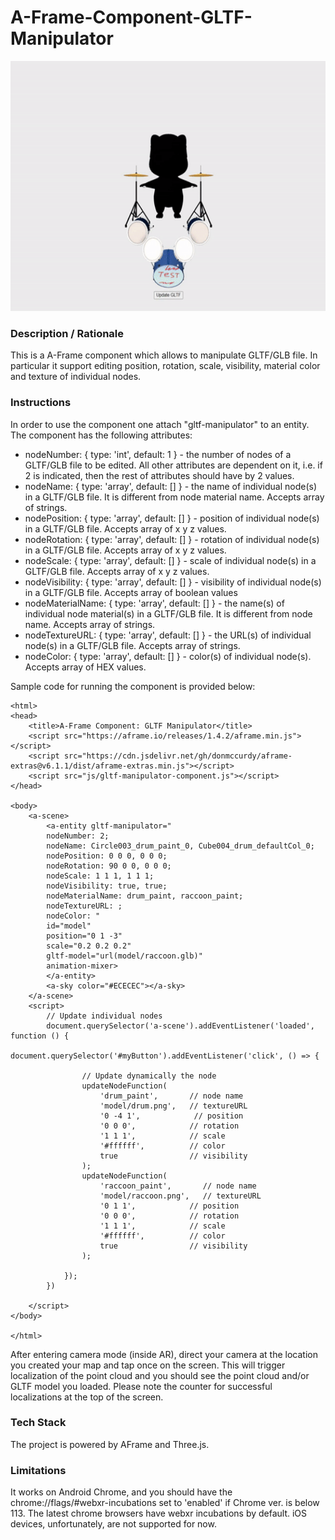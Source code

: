 # A-Frame-Component-GLTF-Manipulator
<img src="img/screenshot.gif" title="Video screen capture" alt="Video screen capture" height="400">



### **Description / Rationale**
This is a A-Frame component which allows to manipulate GLTF/GLB file. In particular it support editing position, rotation, scale, visibility, material color and texture of individual nodes.  

### **Instructions**

In order to use the component one attach "gltf-manipulator" to an entity. The component has the following attributes: 
* nodeNumber: { type: 'int', default: 1 } - the number of nodes of a GLTF/GLB file to be edited. All other attributes are dependent on it, i.e. if 2 is indicated, then the rest of attributes should have by 2 values.   
* nodeName: { type: 'array', default: [] } - the name of individual node(s) in a GLTF/GLB file. It is different from node material name. Accepts array of strings.  
* nodePosition: { type: 'array', default: [] } - position of individual node(s) in a GLTF/GLB file. Accepts array of x y z values.
* nodeRotation: { type: 'array', default: [] } - rotation of individual node(s) in a GLTF/GLB file. Accepts array of x y z values.
* nodeScale: { type: 'array', default: [] } - scale of individual node(s) in a GLTF/GLB file. Accepts array of x y z values.
* nodeVisibility: { type: 'array', default: [] } - visibility of individual node(s) in a GLTF/GLB file. Accepts array of boolean values
* nodeMaterialName: { type: 'array', default: [] } - the name(s) of individual node material(s) in a GLTF/GLB file. It is different from node name. Accepts array of strings.
* nodeTextureURL: { type: 'array', default: [] } - the URL(s) of individual node(s) in a GLTF/GLB file. Accepts array of strings.
* nodeColor: { type: 'array', default: [] } - color(s) of individual node(s). Accepts array of HEX values.

Sample code for running the component is provided below:
```
<html>
<head>
    <title>A-Frame Component: GLTF Manipulator</title>
    <script src="https://aframe.io/releases/1.4.2/aframe.min.js"></script>
    <script src="https://cdn.jsdelivr.net/gh/donmccurdy/aframe-extras@v6.1.1/dist/aframe-extras.min.js"></script>
    <script src="js/gltf-manipulator-component.js"></script>
</head>

<body>
    <a-scene>
        <a-entity gltf-manipulator="
        nodeNumber: 2;
        nodeName: Circle003_drum_paint_0, Cube004_drum_defaultCol_0; 
        nodePosition: 0 0 0, 0 0 0;
        nodeRotation: 90 0 0, 0 0 0;
        nodeScale: 1 1 1, 1 1 1;
        nodeVisibility: true, true;
        nodeMaterialName: drum_paint, raccoon_paint; 
        nodeTextureURL: ;
        nodeColor: " 
        id="model" 
        position="0 1 -3" 
        scale="0.2 0.2 0.2" 
        gltf-model="url(model/raccoon.glb)"
        animation-mixer>
        </a-entity>
        <a-sky color="#ECECEC"></a-sky>
    </a-scene>
    <script>
        // Update individual nodes
        document.querySelector('a-scene').addEventListener('loaded', function () {
            document.querySelector('#myButton').addEventListener('click', () => {
                
                // Update dynamically the node 
                updateNodeFunction(
                    'drum_paint',       // node name
                    'model/drum.png',   // textureURL
                    '0 -4 1',            // position
                    '0 0 0',            // rotation
                    '1 1 1',            // scale
                    '#ffffff',          // color
                    true                // visibility
                );
                updateNodeFunction(
                    'raccoon_paint',       // node name
                    'model/raccoon.png',   // textureURL
                    '0 1 1',            // position
                    '0 0 0',            // rotation
                    '1 1 1',            // scale
                    '#ffffff',          // color
                    true                // visibility
                );
            
            });
        })

    </script>
</body>

</html>
```
After entering camera mode (inside AR), direct your camera at the location you created your map and tap once on the screen. This will trigger localization of the point cloud and you should see the point cloud and/or GLTF model you loaded. Please note the counter for successful localizations at the top of the screen.  

### **Tech Stack**
The project is powered by AFrame and Three.js. 

### **Limitations**
It works on Android Chrome, and you should have the chrome://flags/#webxr-incubations set to 'enabled' if Chrome ver. is below 113. The latest chrome browsers have webxr incubations by default. iOS devices, unfortunately, are not supported for now. 
